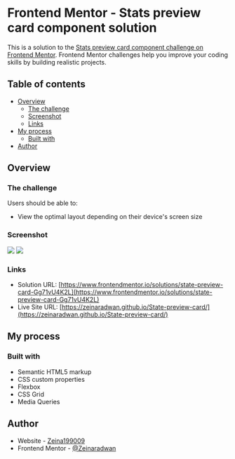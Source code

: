 # Frontend Mentor - Stats preview card component solution

This is a solution to the [Stats preview card component challenge on Frontend Mentor](https://www.frontendmentor.io/challenges/stats-preview-card-component-8JqbgoU62). Frontend Mentor challenges help you improve your coding skills by building realistic projects.

## Table of contents

- [Overview](#overview)
  - [The challenge](#the-challenge)
  - [Screenshot](#screenshot)
  - [Links](#links)
- [My process](#my-process)
  - [Built with](#built-with)
- [Author](#author)

## Overview

### The challenge

Users should be able to:

- View the optimal layout depending on their device's screen size

### Screenshot

![](./Stats%20Card-Mobile.png)
![](./Stats%20Cars-Desktop.png)

### Links

- Solution URL: [https://www.frontendmentor.io/solutions/state-preview-card-Gg71vU4K2L](https://www.frontendmentor.io/solutions/state-preview-card-Gg71vU4K2L)
- Live Site URL: [https://zeinaradwan.github.io/State-preview-card/](https://zeinaradwan.github.io/State-preview-card/)

## My process

### Built with

- Semantic HTML5 markup
- CSS custom properties
- Flexbox
- CSS Grid
- Media Queries

## Author

- Website - [Zeina199009](https://www.github.com/ZeinaRadwan)
- Frontend Mentor - [@Zeinaradwan](https://www.frontendmentor.io/profile/zeinaradwan)
